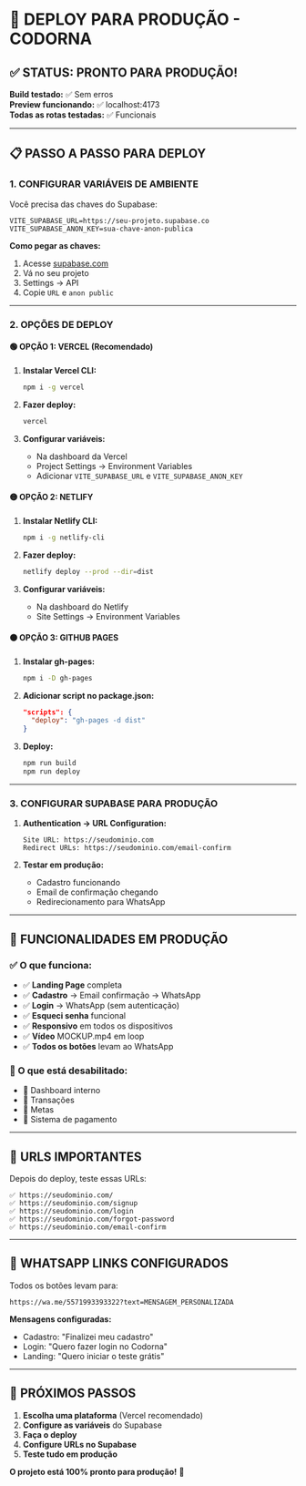 # 🚀 DEPLOY PARA PRODUÇÃO - CODORNA

## ✅ STATUS: PRONTO PARA PRODUÇÃO!

**Build testado:** ✅ Sem erros  
**Preview funcionando:** ✅ localhost:4173  
**Todas as rotas testadas:** ✅ Funcionais  

---

## 📋 PASSO A PASSO PARA DEPLOY

### **1. CONFIGURAR VARIÁVEIS DE AMBIENTE**

Você precisa das chaves do Supabase:

```env
VITE_SUPABASE_URL=https://seu-projeto.supabase.co
VITE_SUPABASE_ANON_KEY=sua-chave-anon-publica
```

**Como pegar as chaves:**
1. Acesse [supabase.com](https://supabase.com)
2. Vá no seu projeto
3. Settings → API
4. Copie `URL` e `anon public`

---

### **2. OPÇÕES DE DEPLOY**

#### **🟢 OPÇÃO 1: VERCEL (Recomendado)**

1. **Instalar Vercel CLI:**
   ```bash
   npm i -g vercel
   ```

2. **Fazer deploy:**
   ```bash
   vercel
   ```

3. **Configurar variáveis:**
   - Na dashboard da Vercel
   - Project Settings → Environment Variables
   - Adicionar `VITE_SUPABASE_URL` e `VITE_SUPABASE_ANON_KEY`

#### **🟡 OPÇÃO 2: NETLIFY**

1. **Instalar Netlify CLI:**
   ```bash
   npm i -g netlify-cli
   ```

2. **Fazer deploy:**
   ```bash
   netlify deploy --prod --dir=dist
   ```

3. **Configurar variáveis:**
   - Na dashboard do Netlify
   - Site Settings → Environment Variables

#### **🟠 OPÇÃO 3: GITHUB PAGES**

1. **Instalar gh-pages:**
   ```bash
   npm i -D gh-pages
   ```

2. **Adicionar script no package.json:**
   ```json
   "scripts": {
     "deploy": "gh-pages -d dist"
   }
   ```

3. **Deploy:**
   ```bash
   npm run build
   npm run deploy
   ```

---

### **3. CONFIGURAR SUPABASE PARA PRODUÇÃO**

1. **Authentication → URL Configuration:**
   ```
   Site URL: https://seudominio.com
   Redirect URLs: https://seudominio.com/email-confirm
   ```

2. **Testar em produção:**
   - Cadastro funcionando
   - Email de confirmação chegando
   - Redirecionamento para WhatsApp

---

## 🎯 FUNCIONALIDADES EM PRODUÇÃO

### **✅ O que funciona:**
- ✅ **Landing Page** completa
- ✅ **Cadastro** → Email confirmação → WhatsApp
- ✅ **Login** → WhatsApp (sem autenticação)
- ✅ **Esqueci senha** funcional
- ✅ **Responsivo** em todos os dispositivos
- ✅ **Vídeo** MOCKUP.mp4 em loop
- ✅ **Todos os botões** levam ao WhatsApp

### **🚫 O que está desabilitado:**
- 🚫 Dashboard interno
- 🚫 Transações
- 🚫 Metas
- 🚫 Sistema de pagamento

---

## 🔗 URLS IMPORTANTES

Depois do deploy, teste essas URLs:

```
✅ https://seudominio.com/
✅ https://seudominio.com/signup
✅ https://seudominio.com/login
✅ https://seudominio.com/forgot-password
✅ https://seudominio.com/email-confirm
```

---

## 📱 WHATSAPP LINKS CONFIGURADOS

Todos os botões levam para:
```
https://wa.me/5571993393322?text=MENSAGEM_PERSONALIZADA
```

**Mensagens configuradas:**
- Cadastro: "Finalizei meu cadastro"
- Login: "Quero fazer login no Codorna"
- Landing: "Quero iniciar o teste grátis"

---

## 🎉 PRÓXIMOS PASSOS

1. **Escolha uma plataforma** (Vercel recomendado)
2. **Configure as variáveis** do Supabase
3. **Faça o deploy**
4. **Configure URLs no Supabase**
5. **Teste tudo em produção**

**O projeto está 100% pronto para produção!** 🚀
